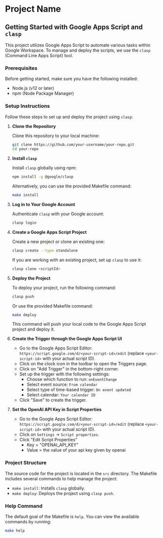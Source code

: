 # Project Name

## Getting Started with Google Apps Script and `clasp`

This project utilizes Google Apps Script to automate various tasks within Google Workspace. To manage and deploy the scripts, we use the `clasp` (Command Line Apps Script) tool.

### Prerequisites

Before getting started, make sure you have the following installed:

- Node.js (v12 or later)
- npm (Node Package Manager)

### Setup Instructions

Follow these steps to set up and deploy the project using `clasp`:

1. **Clone the Repository**

    Clone this repository to your local machine:

    ```bash
    git clone https://github.com/your-username/your-repo.git
    cd your-repo
    ```

2. **Install `clasp`**

    Install `clasp` globally using npm:

    ```bash
    npm install -g @google/clasp
    ```

    Alternatively, you can use the provided Makefile command:

    ```bash
    make install
    ```

3. **Log in to Your Google Account**

    Authenticate `clasp` with your Google account:

    ```bash
    clasp login
    ```

4. **Create a Google Apps Script Project**

    Create a new project or clone an existing one:

    ```bash
    clasp create --type standalone
    ```

    If you are working with an existing project, set up `clasp` to use it:

    ```bash
    clasp clone <scriptId>
    ```

5. **Deploy the Project**

    To deploy your project, run the following command:

    ```bash
    clasp push
    ```

    Or use the provided Makefile command:

    ```bash
    make deploy
    ```

    This command will push your local code to the Google Apps Script project and deploy it.

6. **Create the Trigger through the Google Apps Script UI**

    - Go to the Google Apps Script Editor: `https://script.google.com/d/<your-script-id>/edit` (replace `<your-script-id>` with your actual script ID).
    - Click on the clock icon in the toolbar to open the Triggers page.
    - Click on "Add Trigger" in the bottom-right corner.
    - Set up the trigger with the following settings:
        - Choose which function to run: `onEventChange`
        - Select event source: `From calendar`
        - Select type of time-based trigger: `On event updated`
        - Select calendar: `Your calendar ID`
    - Click "Save" to create the trigger.

7. **Set the OpenAI API Key in Script Properties**

    - Go to the Google Apps Script Editor: `https://script.google.com/d/<your-script-id>/edit` (replace `<your-script-id>` with your actual script ID).
    - Click on `Settings` -> `Script properties`.
    - Click "Edit Script Properties"
        - Key = "OPENAI_API_KEY"
        - Value = the value of your api key given by openai

### Project Structure

The source code for the project is located in the `src` directory. The Makefile includes several commands to help manage the project:

- `make install`: Installs `clasp` globally.
- `make deploy`: Deploys the project using `clasp push`.

### Help Command

The default goal of the Makefile is `help`. You can view the available commands by running:

```bash
make help
